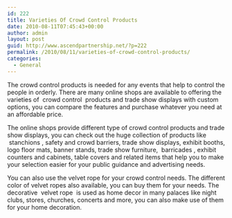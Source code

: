 ```yaml
---
id: 222
title: Varieties Of Crowd Control Products
date: 2010-08-11T07:45:43+00:00
author: admin
layout: post
guid: http://www.ascendpartnership.net/?p=222
permalink: /2010/08/11/varieties-of-crowd-control-products/
categories:
  - General
---
```

The crowd control products is needed for any events that help to control the people in orderly. There are many online shops are available to offering the varieties of &nbsp;crowd control&nbsp; products and trade show displays with custom options, you can compare the features and purchase whatever you need at an affordable price. 

The online shops provide different type of crowd control products and trade show displays, you can check out the huge collection of products like &nbsp;stanchions&nbsp;, safety and crowd barriers, trade show displays, exhibit booths, logo floor mats, banner stands, trade show furniture, &nbsp;barricades&nbsp;, exhibit counters and cabinets, table covers and related items that help you to make your selection easier for your public guidance and advertising needs.

You can also use the velvet rope for your crowd control needs. The different color of velvet ropes also available, you can buy them for your needs. The decorative &nbsp;velvet rope&nbsp; is used as home decor in many palaces like night clubs, stores, churches, concerts and more, you can also make use of them for your home decoration.